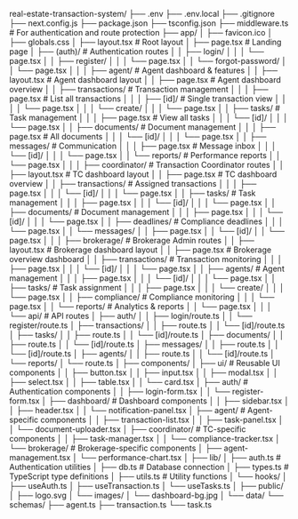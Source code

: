 real-estate-transaction-system/
├── .env
├── .env.local
├── .gitignore
├── next.config.js
├── package.json
├── tsconfig.json
├── middleware.ts            # For authentication and route protection
├── app/
│   ├── favicon.ico
│   ├── globals.css
│   ├── layout.tsx           # Root layout
│   ├── page.tsx             # Landing page
│   ├── (auth)/              # Authentication routes
│   │   ├── login/
│   │   │   └── page.tsx
│   │   ├── register/
│   │   │   └── page.tsx
│   │   └── forgot-password/
│   │       └── page.tsx
│   │
│   ├── agent/               # Agent dashboard & features
│   │   ├── layout.tsx       # Agent dashboard layout
│   │   ├── page.tsx         # Agent dashboard overview
│   │   ├── transactions/    # Transaction management
│   │   │   ├── page.tsx     # List all transactions
│   │   │   ├── [id]/        # Single transaction view
│   │   │   │   └── page.tsx
│   │   │   └── create/
│   │   │       └── page.tsx
│   │   ├── tasks/           # Task management
│   │   │   ├── page.tsx     # View all tasks
│   │   │   └── [id]/
│   │   │       └── page.tsx
│   │   ├── documents/       # Document management
│   │   │   ├── page.tsx     # All documents
│   │   │   └── [id]/
│   │   │       └── page.tsx
│   │   ├── messages/        # Communication
│   │   │   ├── page.tsx     # Message inbox
│   │   │   └── [id]/
│   │   │       └── page.tsx
│   │   └── reports/         # Performance reports
│   │       └── page.tsx
│   │
│   ├── coordinator/         # Transaction Coordinator routes
│   │   ├── layout.tsx       # TC dashboard layout
│   │   ├── page.tsx         # TC dashboard overview
│   │   ├── transactions/    # Assigned transactions
│   │   │   ├── page.tsx
│   │   │   └── [id]/
│   │   │       └── page.tsx
│   │   ├── tasks/           # Task management
│   │   │   ├── page.tsx
│   │   │   └── [id]/
│   │   │       └── page.tsx
│   │   ├── documents/       # Document management
│   │   │   ├── page.tsx
│   │   │   └── [id]/
│   │   │       └── page.tsx
│   │   ├── deadlines/       # Compliance deadlines
│   │   │   └── page.tsx
│   │   └── messages/
│   │       ├── page.tsx
│   │       └── [id]/
│   │           └── page.tsx
│   │
│   ├── brokerage/           # Brokerage Admin routes
│   │   ├── layout.tsx       # Brokerage dashboard layout
│   │   ├── page.tsx         # Brokerage overview dashboard
│   │   ├── transactions/    # Transaction monitoring
│   │   │   ├── page.tsx
│   │   │   └── [id]/
│   │   │       └── page.tsx
│   │   ├── agents/          # Agent management
│   │   │   ├── page.tsx
│   │   │   └── [id]/
│   │   │       └── page.tsx
│   │   ├── tasks/           # Task assignment
│   │   │   ├── page.tsx
│   │   │   └── create/
│   │   │       └── page.tsx
│   │   ├── compliance/      # Compliance monitoring
│   │   │   └── page.tsx
│   │   └── reports/         # Analytics & reports
│   │       └── page.tsx
│   │
│   └── api/                 # API routes
│       ├── auth/
│       │   ├── login/route.ts
│       │   └── register/route.ts
│       ├── transactions/
│       │   ├── route.ts
│       │   └── [id]/route.ts
│       ├── tasks/
│       │   ├── route.ts
│       │   └── [id]/route.ts
│       ├── documents/
│       │   ├── route.ts
│       │   └── [id]/route.ts
│       ├── messages/
│       │   ├── route.ts
│       │   └── [id]/route.ts
│       ├── agents/
│       │   ├── route.ts
│       │   └── [id]/route.ts
│       └── reports/
│           └── route.ts
│
├── components/
│   ├── ui/                  # Reusable UI components
│   │   ├── button.tsx
│   │   ├── input.tsx
│   │   ├── modal.tsx
│   │   ├── select.tsx
│   │   ├── table.tsx
│   │   └── card.tsx
│   ├── auth/                # Authentication components
│   │   ├── login-form.tsx
│   │   └── register-form.tsx
│   ├── dashboard/           # Dashboard components
│   │   ├── sidebar.tsx
│   │   ├── header.tsx
│   │   └── notification-panel.tsx
│   ├── agent/               # Agent-specific components
│   │   ├── transaction-list.tsx
│   │   ├── task-panel.tsx
│   │   └── document-uploader.tsx
│   ├── coordinator/         # TC-specific components
│   │   ├── task-manager.tsx
│   │   └── compliance-tracker.tsx
│   └── brokerage/           # Brokerage-specific components
│       ├── agent-management.tsx
│       └── performance-chart.tsx
│
├── lib/
│   ├── auth.ts              # Authentication utilities
│   ├── db.ts                # Database connection
│   ├── types.ts             # TypeScript type definitions
│   ├── utils.ts             # Utility functions
│   └── hooks/
│       ├── useAuth.ts
│       ├── useTransaction.ts
│       └── useTasks.ts
│
├── public/
│   ├── logo.svg
│   └── images/
│       └── dashboard-bg.jpg
│
└── data/
    └── schemas/
        ├── agent.ts
        ├── transaction.ts
        └── task.ts
